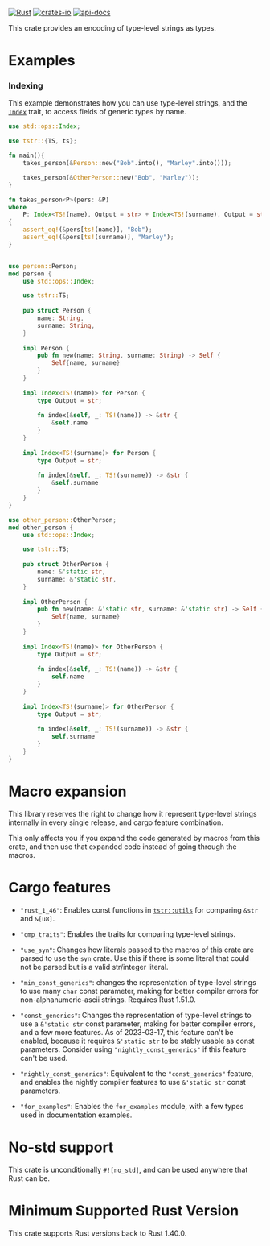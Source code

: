 [![Rust](https://github.com/rodrimati1992/tstr_crates/workflows/Rust/badge.svg)](https://github.com/rodrimati1992/tstr_crates/actions)
[![crates-io](https://img.shields.io/crates/v/tstr.svg)](https://crates.io/crates/tstr)
[![api-docs](https://docs.rs/tstr/badge.svg)](https://docs.rs/tstr/*)

This crate provides an encoding of type-level strings as types.

# Examples

### Indexing

This example demonstrates how you can use type-level strings,
and the [`Index`] trait, to access fields of generic types by name.

```rust
use std::ops::Index;

use tstr::{TS, ts};

fn main(){
    takes_person(&Person::new("Bob".into(), "Marley".into()));

    takes_person(&OtherPerson::new("Bob", "Marley"));
}

fn takes_person<P>(pers: &P)
where
    P: Index<TS!(name), Output = str> + Index<TS!(surname), Output = str>
{
    assert_eq!(&pers[ts!(name)], "Bob");
    assert_eq!(&pers[ts!(surname)], "Marley");
}


use person::Person;
mod person {
    use std::ops::Index;

    use tstr::TS;
    
    pub struct Person {
        name: String,
        surname: String,
    }
    
    impl Person {
        pub fn new(name: String, surname: String) -> Self {
            Self{name, surname}
        }
    }
    
    impl Index<TS!(name)> for Person {
        type Output = str;
        
        fn index(&self, _: TS!(name)) -> &str {
            &self.name
        }
    }
   
    impl Index<TS!(surname)> for Person {
        type Output = str;
        
        fn index(&self, _: TS!(surname)) -> &str {
            &self.surname
        }
    }
}

use other_person::OtherPerson;
mod other_person {
    use std::ops::Index;

    use tstr::TS;
    
    pub struct OtherPerson {
        name: &'static str,
        surname: &'static str,
    }
    
    impl OtherPerson {
        pub fn new(name: &'static str, surname: &'static str) -> Self {
            Self{name, surname}
        }
    }
    
    impl Index<TS!(name)> for OtherPerson {
        type Output = str;
        
        fn index(&self, _: TS!(name)) -> &str {
            self.name
        }
    }
   
    impl Index<TS!(surname)> for OtherPerson {
        type Output = str;
        
        fn index(&self, _: TS!(surname)) -> &str {
            self.surname
        }
    }
}

```

# Macro expansion

This library reserves the right to change how it represent type-level strings internally
in every single release, and cargo feature combination.

This only affects you if you expand the code generated by macros from this crate,
and then use that expanded code instead of going through the macros.

# Cargo features

- `"rust_1_46"`: 
Enables const functions in [`tstr::utils`] for comparing `&str` and `&[u8]`.

- `"cmp_traits"`: Enables the traits for comparing type-level strings.

- `"use_syn"`:
Changes how literals passed to the macros of this crate are parsed to use the `syn` crate.
Use this if there is some literal that could not be 
parsed but is a valid str/integer literal.

- `"min_const_generics"`: 
changes the representation of type-level strings to use many `char` const parameter, 
making for better compiler errors for non-alphanumeric-ascii strings.
Requires Rust 1.51.0.

- `"const_generics"`: 
Changes the representation of type-level strings to use a `&'static str` const parameter,
making for better compiler errors, and a few more features.
As of 2023-03-17, this feature can't be enabled, because it
requires `&'static str` to be stably usable as const parameters.
Consider using `"nightly_const_generics"` if this feature can't be used.

- `"nightly_const_generics"`: Equivalent to the `"const_generics"` feature,
and enables the nightly compiler features to use `&'static str` const parameters.

- `"for_examples"`: Enables the `for_examples` module, 
with a few types used in documentation examples.

# No-std support

This crate is unconditionally `#![no_std]`, and can be used anywhere that Rust can be.

# Minimum Supported Rust Version

This crate supports Rust versions back to Rust 1.40.0.

[`Index`]: https://doc.rust-lang.org/std/ops/trait.Index.html
[`tstr::utils`]: https://docs.rs/tstr/*/tstr/utils/index.html